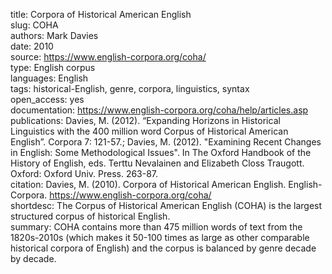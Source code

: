 title: Corpora of Historical American English  
slug: COHA  
authors: Mark Davies  
date: 2010  
source: https://www.english-corpora.org/coha/  
type: English corpus  
languages: English  
tags: historical-English, genre, corpora, linguistics, syntax  
open_access: yes  
documentation: https://www.english-corpora.org/coha/help/articles.asp  
publications: Davies, M. (2012). “Expanding Horizons in Historical Linguistics with the 400 million word Corpus of Historical American English”. Corpora 7: 121-57.; Davies, M. (2012). "Examining Recent Changes in English: Some Methodological Issues". In The Oxford Handbook of the History of English, eds. Terttu Nevalainen and Elizabeth Closs Traugott. Oxford: Oxford Univ. Press. 263-87.  
citation: Davies, M. (2010). Corpora of Historical American English. English-Corpora. https://www.english-corpora.org/coha/  
shortdesc: The Corpus of Historical American English (COHA) is the largest structured corpus of historical English.  
summary: COHA contains more than 475 million words of text from the 1820s-2010s (which makes it 50-100 times as large as other comparable historical corpora of English) and the corpus is balanced by genre decade by decade.  
